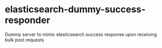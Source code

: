 # elasticsearch-dummy-success-responder
Dummy server to mimic elasticsearch success response upon receiving bulk post requests
